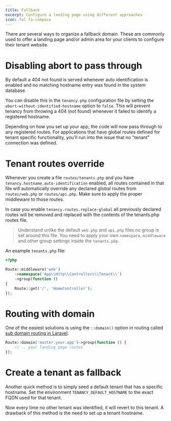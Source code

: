 ```yaml
---
title: Fallback
excerpt: Configure a landing page using different approaches
icon: fal fa-compass
---
```


There are several ways to organize a fallback domain. These are commonly used to offer
a landing page and/or admin area for your clients to configure their tenant website.

# Disabling abort to pass through

By default a 404 not found is served whenever auto identification is enabled and no
matching hostname entry was found in the system database.

You can disable this in the `tenancy.php` configuration file by setting the 
`abort-without-identified-hostname` option to `false`. This will prevent tenancy 
from throwing a 404 (not found) whenever it failed to identify a registered hostname.

Depending on how you set up your app, the code will now pass through to any registered routes.
For applications that have global routes defined for tenant specific functionality, you'll
run into the issue that no "tenant" connection was defined.

# Tenant routes override

Whenever you create a file `routes/tenants.php` and you have `tenancy.hostname.auto-identification`
enabled, all routes contained in that file will automatically override any declared global routes
from `routes/web.php` or `routes/api.php`. Make sure to apply the proper middleware to those routes.

In case you enable `tenancy.routes.replace-global` all previously declared routes
will be removed and replaced with the contents of the tenants.php routes file.

> Understand unlike the default `web.php` and `api.php` files no group is set around this file. You need
to apply your own `namespace`, `middleware` and other group settings inside the `tenants.php`.

An example `tenants.php` file:

```php
<?php

Route::middleware('web')
    ->namespace('App\\Http\\Controllers\\Tenant\\')
    ->group(function () 
{
    Route::get('/', 'HomeController');
});
```


# Routing with domain

One of the easiest solutions is using the `::domain()` option in routing called
[sub domain routing in Laravel][sub-domain-routing].

```php
Route::domain('master.your.app')->group(function () {
    // .. your landing page routes
});
```

# Create a tenant as fallback

Another quick method is to simply seed a default tenant that has a specific
hostname. Set the environment `TENANCY_DEFAULT_HOSTNAME` to the exact FQDN used
for that tenant.

Now every time no other tenant was identified, it will revert to this tenant. A
drawback of this method is the need to set up a tenant hostname.

[sub-domain-routing]: https://laravel.com/docs/5.6/routing#route-group-sub-domain-routing
